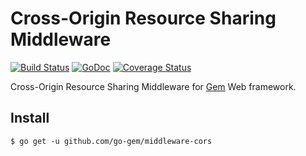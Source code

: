# Cross-Origin Resource Sharing Middleware

[![Build Status](https://travis-ci.org/go-gem/middleware-cors.svg?branch=master)](https://travis-ci.org/go-gem/middleware-cors)
[![GoDoc](https://godoc.org/github.com/go-gem/middleware-cors?status.svg)](https://godoc.org/github.com/go-gem/middleware-cors)
[![Coverage Status](https://coveralls.io/repos/github/go-gem/middleware-cors/badge.svg?branch=master)](https://coveralls.io/github/go-gem/middleware-cors?branch=master)

Cross-Origin Resource Sharing Middleware for [Gem](https://github.com/go-gem/gem) Web framework.

## Install

```
$ go get -u github.com/go-gem/middleware-cors
```